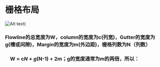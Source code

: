 # 栅格布局
![Alt text(](https://upload-images.jianshu.io/upload_images/1815684-4ccba84f8992c11b.png?imageMogr2/auto-orient/strip%7CimageView2/2/w/504) 
### Flowline的总宽度为W，column的宽度为c(列宽)，Gutter的宽度为g(槽或间隙)，Margin的宽度为m(外边距)，栅格列数为N（列数）

### 　W = c*N + g*(N-1) + 2m；g的宽度通常为m的两倍，所以：
 
### 
